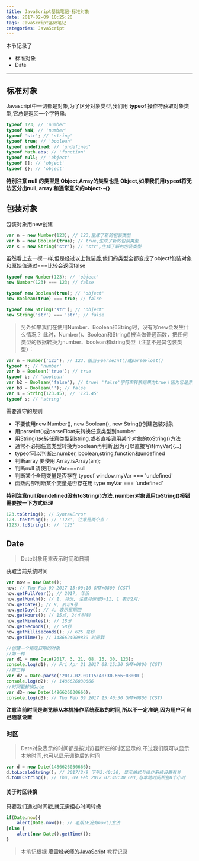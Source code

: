 ```yaml
---
title: JavaScript基础笔记-标准对象
date: 2017-02-09 10:25:20
tags: JavaScript基础笔记
categories: JavaScript
---
```

本节记录了 

* 标准对象
* Date

***
## 标准对象
Javascript中一切都是对象,为了区分对象类型,我们用 **typeof** 操作符获取对象类型,它总是返回一个字符串:

<!-- more -->

```javascript
typeof 123; // 'number'
typeof NaN; // 'number'
typeof 'str'; // 'string'
typeof true; // 'boolean'
typeof undefined; // 'undefined'
typeof Math.abs; // 'function'
typeof null; // 'object'
typeof []; // 'object'
typeof {}; // 'object'
```
**特别注意 null 的类型是 Object,Array的类型也是 Object,如果我们用typeof将无法区分出null, array 和通常意义的object--{}**

## 包装对象
包装对象用new创建

```JavaScript
var n = new Number(123); // 123,生成了新的包装类型
var b = new Boolean(true); // true,生成了新的包装类型
var s = new String('str'); // 'str',生成了新的包装类型
```
虽然看上去一模一样,但是经过以上包装后,他们的类型全都变成了object!包装对象和原始值通过===比较会返回false

```JavaScript
typeof new Number(123); // 'object'
new Number(123) === 123; // false

typeof new Boolean(true); // 'object'
new Boolean(true) === true; // false

typeof new String('str'); // 'object'
new String('str') === 'str'; // false
```
>另外如果我们在使用Number、Boolean和String时，没有写new会发生什么情况？
此时，Number()、Boolean和String()被当做普通函数，把任何类型的数据转换为number、boolean和string类型（注意不是其包装类型）：

```JavaScript
var n = Number('123'); // 123，相当于parseInt()或parseFloat()
typeof n; // 'number'
var b = Boolean('true'); // true
typeof b; // 'boolean'
var b2 = Boolean('false'); // true! 'false'字符串转换结果为true！因为它是非空字符串！
var b3 = Boolean(''); // false
var s = String(123.45); // '123.45'
typeof s; // 'string'
```
需要遵守的规则

* 不要使用new Number(), new Boolean(), new String()创建包装对象
* 用parseInt()或parseFloat来转换任意类型到number
* 用String()来转任意类型到string,或者直接调用某个对象的toString()方法 
* 通常不必把任意类型转换为boolean再判断,因为可以直接写if(myVar){...}
* typeof可以判断出number, boolean,string,function和undefined
* 判断array 要使用 Array.isArray(arr);
* 判断null 请使用myVar===null
* 判断某个全局变量是否存在 typeof window.myVar === 'undefined'
* 函数内部判断某个变量是否存在用 type myVar === 'undefined'

**特别注意null和undefined没有toString()方法. number对象调用toString()报错需要按一下方式处理**

```JavaScript
123.toString(); // SyntaxError
123..toString(); // '123', 注意是两个点！
(123).toString(); // '123'
```
## Date
> Date对象用来表示时间和日期

获取当前系统时间

```javascript
var now = new Date();
now; // Thu Feb 09 2017 15:00:16 GMT+0800 (CST)
now.getFullYear(); // 2017, 年份
now.getMonth(); // 1, 月份, 注意月份是0~11, 1 表示2月;
now.getDate(); // 9, 表示9号
now.getDay(); // 4, 表示星期四
now.getHours(); // 15点, 24小时制
now.getMinutes(); // 18分
now.getSeconds(); // 58秒
now.getMilliseconds(); // 625 毫秒
now.getTime(); // 1486624909839 时间戳

//创建一个指定日期的对象
//第一种
var d1 = new Date(2017, 3, 21, 08, 15, 30, 123);
console.log(d1); // Fri Apr 21 2017 08:15:30 GMT+0800 (CST)
//第二种
var d2 = Date.parse('2017-02-09T15:40:30.666+08:00')
console.log(d2); // 1486626030666
//时间戳转换Date
var d3= new Date(1486626030666);
console.log(d3); // Thu Feb 09 2017 15:40:30 GMT+0800 (CST)
```
**注意当前时间是浏览器从本机操作系统获取的时间,所以不一定准确,因为用户可自己随意设置**

### 时区
> Date对象表示的时间都是按浏览器所在的时区显示的,不过我们既可以显示本地时间,也可以显示调整后的时间

```JavaScript
var d = new Date(1486626030666);
d.toLocaleString(); // 2017/2/9 下午3:40:30, 显示格式与操作系统设置有关
d.toUTCString(); // Thu, 09 Feb 2017 07:40:30 GMT,与本地时间相差8个小时
``` 
#### 关于时区转换
只要我们通过时间戳,就无需担心时间转换

```JavaScript
if(Date.now){
	alert(Date.now()); // 老版IE没有now()方法
}else {
	alert(new Date().getTime());
}
```

> 本笔记根据 [廖雪峰老师的JavaScript](http://www.liaoxuefeng.com/wiki/001434446689867b27157e896e74d51a89c25cc8b43bdb3000) 教程记录
